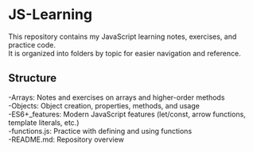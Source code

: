 # JS-Learning
This repository contains my JavaScript learning notes, exercises, and practice code.  
It is organized into folders by topic for easier navigation and reference.

## Structure
-Arrays: Notes and exercises on arrays and higher-order methods  
-Objects: Object creation, properties, methods, and usage  
-ES6+_features: Modern JavaScript features (let/const, arrow functions, template literals, etc.)  
-functions.js: Practice with defining and using functions  
-README.md: Repository overview  
